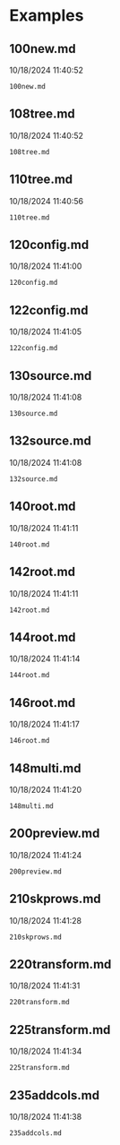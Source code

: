 # Examples

## 100new.md
10/18/2024 11:40:52

```{.include }
100new.md
```

## 108tree.md
10/18/2024 11:40:52

```{.include }
108tree.md
```

## 110tree.md
10/18/2024 11:40:56

```{.include }
110tree.md
```

## 120config.md
10/18/2024 11:41:00

```{.include }
120config.md
```

## 122config.md
10/18/2024 11:41:05

```{.include }
122config.md
```

## 130source.md
10/18/2024 11:41:08

```{.include }
130source.md
```

## 132source.md
10/18/2024 11:41:08

```{.include }
132source.md
```

## 140root.md
10/18/2024 11:41:11

```{.include }
140root.md
```

## 142root.md
10/18/2024 11:41:11

```{.include }
142root.md
```

## 144root.md
10/18/2024 11:41:14

```{.include }
144root.md
```

## 146root.md
10/18/2024 11:41:17

```{.include }
146root.md
```

## 148multi.md
10/18/2024 11:41:20

```{.include }
148multi.md
```

## 200preview.md
10/18/2024 11:41:24

```{.include }
200preview.md
```

## 210skprows.md
10/18/2024 11:41:28

```{.include }
210skprows.md
```

## 220transform.md
10/18/2024 11:41:31

```{.include }
220transform.md
```

## 225transform.md
10/18/2024 11:41:34

```{.include }
225transform.md
```

## 235addcols.md
10/18/2024 11:41:38

```{.include }
235addcols.md
```


